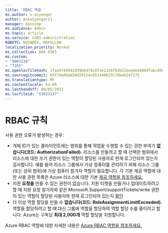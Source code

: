 ```yaml
---
title: 'RBAC 역할 '
ms.author: v-aiyengar
author: AshaIyengar21
manager: dansimp
ms.audience: Admin
ms.topic: article
ms.service: o365-administration
ROBOTS: NOINDEX, NOFOLLOW
localization_priority: Normal
ms.collection: Adm_O365
ms.custom:
- "9003230"
- "7265"
ms.openlocfilehash: 1faa9f69942d39b8d78c8f3e1316f93b52eeede6408dfabc89d0f7fe38b86fb3
ms.sourcegitcommit: b5f7da89a650d2915dc652449623c78be6247175
ms.translationtype: MT
ms.contentlocale: ko-KR
ms.lasthandoff: 08/05/2021
ms.locfileid: "53923137"
---
```

# <a name="rbac-rules"></a>RBAC 규칙

사용 권한 오류가 발생하는 경우: 

- 개체 ID가 있는 클라이언트에는 범위를 통해 작업을 수행할 수 있는 권한 부여가 **없습니다(코드: AuthorizationFailed).** 리소스를 만들려고 할 때 선택한 범위에서 리소스에 대한 쓰기 권한이 있는 역할이 할당된 사용자로 현재 로그인되어 있는지 검사합니다. 예를 들어 리소스 그룹에서 가상 컴퓨터를 관리하기 [](https://docs.microsoft.com/azure/role-based-access-control/built-in-roles?WT.mc_id=Portal-Microsoft_Azure_Support#virtual-machine-contributor) 위해 리소스 그룹(또는 상위 범위)에 가상 컴퓨터 참가자 역할이 필요합니다. 각 기본 제공 역할에 대한 사용 권한 목록은 Azure 리소스에 대한 기본 [제공 역할을 참조하세요.](https://docs.microsoft.com/azure/role-based-access-control/built-in-roles?WT.mc_id=Portal-Microsoft_Azure_Support)
- 지원 **요청을** 만들 수 있는 권한이 없습니다. 지원 티켓을 만들거나 업데이트하려고 할 때 지원 요청 참가자와 같은 Microsoft.Support/supportTickets/write 권한이 있는 역할이 할당된 사용자와 현재 로그인되어 있는지 [확인](https://docs.microsoft.com/azure/role-based-access-control/built-in-roles?WT.mc_id=Portal-Microsoft_Azure_Support#support-request-contributor)
- 더 이상 역할 할당을 만들 수 **없습니다(코드: RoleAssignmentLimitExceeded).** 역할을 할당하려고 할 때 대신 그룹에 역할을 할당하여 역할 할당 수를 줄이려고 합니다. Azure는 구독당 **최대 2,000개** 역할 할당을 지원합니다.

Azure RBAC 역할에 대한 자세한 내용은 [Azure RBAC 역할을 참조하세요.](https://docs.microsoft.com/azure/role-based-access-control/role-assignments-portal?WT.mc_id=Portal-Microsoft_Azure_Support)
